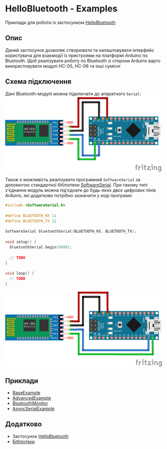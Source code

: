 # HelloBluetooth - Examples
Приклади для роботи із застосунком [HelloBluetooth]()

## Опис
Даний застосунок дозволяє створювати та налаштовувати інтерфейс користувача для взаємодії із пристроями на платформі Arduino по Bluetooth. 
Щоб реалізувати роботу по Bluetooth зі сторони Arduino варто використовувати модулі HC-05, HC-06 та інші сумісні

## Схема підключення
Дані Bluetooth-модулі можна підключати до апаратного ```Serial```:  
![SERIAL_TYPE](/Images/serial_type.png)    

Також є можливість реалізувати програмний ```SoftwareSerial``` за допомогою стандартної бібліотеки [SoftwareSerial](https://docs.arduino.cc/learn/built-in-libraries/software-serial). 
При такому типі з'єднання модуль можна під'єднати до будь-яких двох цифрових пінів Arduino, які додатково потрібно зазначити у коді програми:  
```c++
#include <SoftwareSerial.h>

#define BLUETOOTH_RX 11
#define BLUETOOTH_TX 12

SoftwareSerial bluetoothSerial(BLUETOOTH_RX, BLUETOOTH_TX);

void setup() {
  bluetoothSerial.begin(9600);
  
  // TODO
}

void loop() {
  // TODO
}
```  

![SOFTSERIAL_TYPE](/Images/softserial_type.png)  

## Приклади
* [BaseExample](/Examples/BaseExample)
* [AdvancedExample](/Examples/AdvancedExample)
* [BluetoothMonitor](/Examples/BluetoothMonitor)
* [AsyncSerialExample](/Examples/AsyncSerialExample)

## Додатково
* Застосунок [HelloBluetooth]()
* [Бібліотеки](/Libraries)